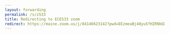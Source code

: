 ```yaml
---
layout: forwarding
permalink: /s/z533
title: Redirecting to ECE533 zoom
redirect: https://maine.zoom.us/j/84146623142?pwd=DIzmeaBj48yuSfHZRNkQXggONXPEmN.1
---
```


